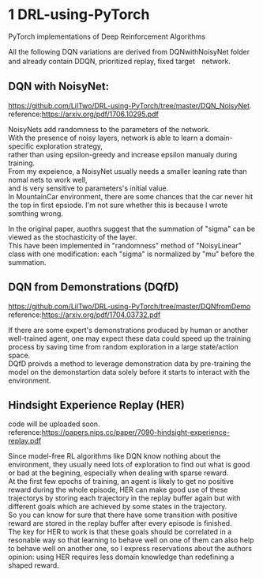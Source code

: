 # 1 DRL-using-PyTorch
PyTorch implementations of Deep Reinforcement Algorithms

All the following DQN variations are derived from DQNwithNoisyNet folder and already contain DDQN, prioritized replay, fixed target　network.

## DQN with NoisyNet:  
https://github.com/LilTwo/DRL-using-PyTorch/tree/master/DQN_NoisyNet.  
reference:https://arxiv.org/pdf/1706.10295.pdf

NoisyNets add randomness to the parameters of the network.  
With the presence of noisy layers, network is able to learn a domain-specific exploration strategy,  
rather than using epsilon-greedy and increase epsilon manualy during training.  
From my expeience, a NoisyNet usually needs a smaller leaning rate than nomal nets to work well,  
and is very sensitive to parameters's initial value.  
In MountainCar environment, there are some chances that the car never hit the top in first epsiode. 
I'm not sure whether this is because I wrote somthing wrong.

In the original paper, auothrs suggest that the summation of "sigma" can be viewed as the stochasticity of the layer.  
This have been implemented in "randomness" method of "NoisyLinear" class with one modification: each "sigma" is normalized by "mu" before the summation.  

## DQN from Demonstrations (DQfD)
https://github.com/LilTwo/DRL-using-PyTorch/tree/master/DQNfromDemo  
reference:https://arxiv.org/pdf/1704.03732.pdf

If there are some expert's demonstrations produced by human or another well-trained agent, one may expect these data could speed up the training process by saving time from random exploration in a large state/action space.   
DQfD proivds a method to leverage demonstration data by pre-training the model on the demonstartion data solely before it starts to interact with the environment.  

## Hindsight Experience Replay (HER)
code will be uploaded soon.  
reference:https://papers.nips.cc/paper/7090-hindsight-experience-replay.pdf

Since model-free RL algorithms like DQN know nothing about the environment, they usually need lots of exploration to find out what is good or bad at the begining, especially when dealing with sparse reward.  
At the first few epochs of training, an agent is likely to get no positive reward during the whole episode, HER can make good use of these trajectorys by storing each trajectory in the replay buffer again but with different goals which are achieved by some states in the trajectory.    
So you can know for sure that there have some transition with positive reward are stored in the replay buffer after every episode is finished.  
The key for HER to work is that these goals should be correlated in a resonable way so that learning to behave well on one of them can also help to behave well on another one, so I express reservations about the authors opinion: using HER requires less domain knowledge than redefining a shaped reward.
